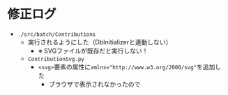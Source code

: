 # 修正ログ

* `./src/batch/Contributions`
    * 実行されるようにした（DbInitializerと連動しない）
        * ※ SVGファイルが既存だと実行しない！
    * `ContributionSvg.py`
        * `<svg>`要素の属性に`xmlns="http://www.w3.org/2000/svg"`を追加した
            * ブラウザで表示されなかったので

